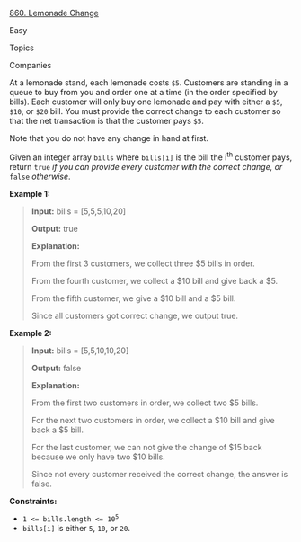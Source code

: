 [860\. Lemonade Change](https://leetcode.com/problems/lemonade-change/)

Easy

Topics

Companies

At a lemonade stand, each lemonade costs `$5`. Customers are standing in a queue to buy from you and order one at a time (in the order specified by bills). Each customer will only buy one lemonade and pay with either a `$5`, `$10`, or `$20` bill. You must provide the correct change to each customer so that the net transaction is that the customer pays `$5`.

Note that you do not have any change in hand at first.

Given an integer array `bills` where `bills[i]` is the bill the i<sup>th</sup> customer pays, return `true` _if you can provide every customer with the correct change, or_ `false` _otherwise_.

**Example 1:**

<blockquote>
<strong>Input:</strong> bills = [5,5,5,10,20]

<strong>Output:</strong> true

<strong>Explanation:</strong> 

From the first 3 customers, we collect three $5 bills in order.

From the fourth customer, we collect a $10 bill and give back a $5.

From the fifth customer, we give a $10 bill and a $5 bill.

Since all customers got correct change, we output true.
</blockquote>

**Example 2:**

<blockquote>
<strong>Input:</strong> bills = [5,5,10,10,20]

<strong>Output:</strong> false

<strong>Explanation:</strong> 

From the first two customers in order, we collect two $5 bills.

For the next two customers in order, we collect a $10 bill and give back a $5 bill.

For the last customer, we can not give the change of $15 back because we only have two $10 bills.

Since not every customer received the correct change, the answer is false.
</blockquote>

**Constraints:**

-   <code>1 <= bills.length <= 10<sup>5</sup></code>
-   `bills[i]` is either `5`, `10`, or `20`.